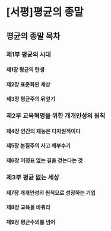 # [서평]평균의 종말



## 평균의 종말 목차

### 제1부 평균의 시대

#### 제1장 평균의 탄생

#### 제2장 표준화된 세상

#### 제3장 평균주의 뒤엎기



### 제2부 교육혁명을 위한 개개인성의 원칙

#### 제4장 인간의 재능은 다차원적이다

#### 제5장 본질주의 사고 깨부수기

#### 제6장 이정표 없는 길을 걷는다는 것

### 

### 제3부 평균 없는 세상

#### 제7장 개개인성의 원칙으로 성장하는 기업

#### 제8장 교육을 바꿔라

#### 제9장 평균주의를 넘어